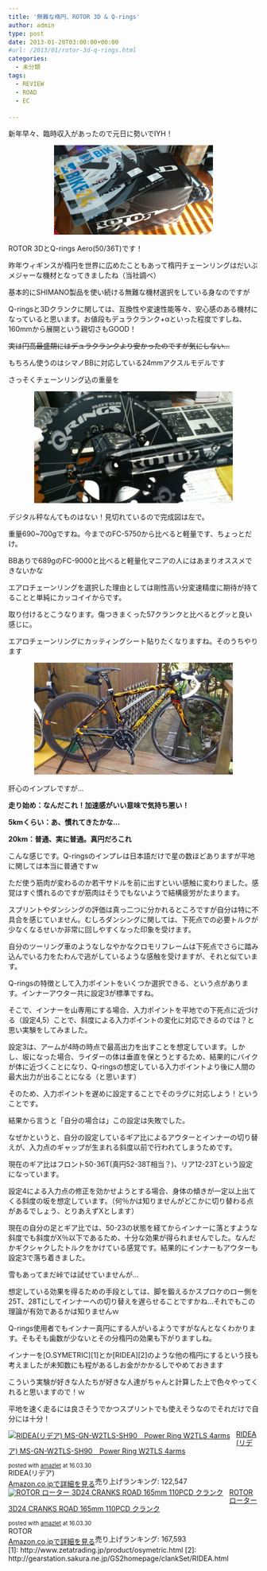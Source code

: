 ```yaml
---
title: '無難な楕円、ROTOR 3D & Q-rings'
author: admin
type: post
date: 2013-01-20T03:00:00+00:00
#url: /2013/01/rotor-3d-q-rings.html
categories:
  - 未分類
tags:
  - REVIEW
  - ROAD
  - EC

---
```

新年早々、臨時収入があったので元日に勢いでIYH！



<div class="separator" style="clear: both; text-align: center;">
  <img border="0" height="180" src="./DSC_1276.jpg" width="320" />
</div>

ROTOR 3DとQ-rings Aero(50/36T)です！

昨年ウィギンスが楕円を世界に広めたこともあって楕円チェーンリングはだいぶメジャーな機材となってきましたね（当社調べ）

基本的にSHIMANO製品を使い続ける無難な機材選択をしている身なのですが

Q-ringsと3Dクランクに関しては、互換性や変速性能等々、安心感のある機材になっていると思います。お値段もデュラクランク+αといった程度ですしね、160mmから展開という親切さもGOOD！

<strike>実は円高最盛期にはデュラクランクより安かったのですが気にしない…</strike>

もちろん使うのはシマノBBに対応している24mmアクスルモデルです

さっそくチェーンリング込の重量を

<div class="separator" style="clear: both; text-align: center;">
  <img border="0" height="225" src="./DSC_1279.jpg" width="400" />
</div>

デジタル秤なんてものはない！見切れているので完成図は左で。

重量690~700gですね。今までのFC-5750から比べると軽量です、ちょっとだけ。

BBありで689gのFC-9000と比べると軽量化マニアの人にはあまりオススメできないかな

エアロチェーンリングを選択した理由としては剛性高い分変速精度に期待が持てることと単純にカッコイイからです。

取り付けるとこうなります。傷つきまくった57クランクと比べるとグッと良い感じに。

エアロチェーンリングにカッティングシート貼りたくなりますね。そのうちやります



<div class="separator" style="clear: both; text-align: center;">
  <img border="0" height="225" src="./DSC_1283.jpg" width="400" />
</div>

肝心のインプレですが…

**走り始め：なんだこれ！加速感がいい意味で気持ち悪い！**

**5kmくらい：あ、慣れてきたかな…**

**20km：普通、実に普通。真円だろこれ**

こんな感じです。Q-ringsのインプレは日本語だけで星の数ほどありますが平地に関しては本当に普通ですｗ

ただ使う筋肉が変わるのか若干サドルを前に出すといい感触に変わりました。感覚はすぐ慣れるのですが筋肉はそうでもないようで結構疲労がたまります。

スプリントやダンシングの評価は真っ二つに分かれるところですが自分は特に不具合を感じていません。むしろダンシングに関しては、下死点での必要トルクが少なくなるせいか非常に回しやすくなった印象を受けます。

自分のツーリング車のようなしなやかなクロモリフレームは下死点でさらに踏み込んでいる力をたわんで逃がしているような感触を受けますが、それと似ています。

Q-ringsの特徴として入力ポイントをいくつか選択できる、という点があります。インナーアウター共に設定3が標準ですね。

そこで、インナーを山専用にする場合、入力ポイントを平地での下死点に近づける（設定4,5）ことで、斜度による入力ポイントの変化に対応できるのでは？と思い実験をしてみました。

設定3は、アームが4時の時点で最高出力を出すことを想定しています。しかし、坂になった場合、ライダーの体は垂直を保とうとするため、結果的にバイクが体に近づくことになり、Q-ringsの想定している入力ポイントより後に人間の最大出力が出ることになる（と思います）

そのため、入力ポイントを遅めに設定することでそのラグに対応しよう！ということです。

結果から言うと「自分の場合は」この設定は失敗でした。

なぜかというと、自分の設定しているギア比によるアウターとインナーの切り替えが、入力点のギャップが生まれる斜度以前で行われてしまうためです。

現在のギア比はフロント50-36T(真円52-38T相当？)、リア12-23Tという設定になっています。

設定4による入力点の修正を効かせようとする場合、身体の傾きが一定以上出てくる斜度の坂を想定しています。（何％かは知りませんがどこかに切り替わる点があるでしょう、とりあえずXとします）

現在の自分の足とギア比では、50-23の状態を経てからインナーに落とすような斜度でも斜度がX％以下であるため、十分な効果が得られませんでした。なんだかギクシャクしたトルクをかけている感覚です。結果的にインナーもアウターも設定3で落ち着きました。

雪もあってまだ峠では試せていませんが…

想定している効果を得るための手段としては、脚を鍛えるかスプロケのロー側を25T、28Tにしてインナーへの切り替えを遅らせることですかね…それでもこの理論が有効であるかは知りませんｗ

Q-rings使用者でもインナー真円にする人がいるようですがなんとなくわかります。そもそも歯数が少ないとその分楕円の効果も下がりますしね。

インナーを[O.SYMETRIC][1]とか[RIDEA][2]のような他の楕円にするという技も考えましたが未知数にも程があるしお金がかかるしでやめておきます

こういう実験が好きな人たちが好きな人達がちゃんと計算した上で色々やってくれると思いますので！ｗ

平地を速く走るには良さそうでかつスプリントでも使えそうなのでそれだけで自分には十分！

<div class="amazlet-box" style="margin-bottom:0px;">
  <div class="amazlet-image" style="float:left;margin:0px 12px 1px 0px;">
    <a href="http://www.amazon.co.jp/exec/obidos/ASIN/B00LSH9PG4/gensobunya-22/ref=nosim/" name="amazletlink" target="_blank"><img src="https://images-fe.ssl-images-amazon.com/images/I/519j3uoCwRL._SL160_.jpg" alt="RIDEA(リデア) MS-GN-W2TLS-SH90　Power Ring W2TLS 4arms" style="border: none;" /></a>
  </div>

  <div class="amazlet-info" style="line-height:120%; margin-bottom: 10px">
    <div class="amazlet-name" style="margin-bottom:10px;line-height:120%">
<a href="http://www.amazon.co.jp/exec/obidos/ASIN/B00LSH9PG4/gensobunya-22/ref=nosim/" name="amazletlink" target="_blank">RIDEA(リデア) MS-GN-W2TLS-SH90　Power Ring W2TLS 4arms</a></p>

<div class="amazlet-powered-date" style="font-size:80%;margin-top:5px;line-height:120%">
  posted with <a href="http://www.amazlet.com/" title="amazlet" target="_blank">amazlet</a> at 16.03.30
</div>


<div class="amazlet-detail">
RIDEA(リデア) <br />売り上げランキング: 122,547


<div class="amazlet-sub-info" style="float: left;">
<div class="amazlet-link" style="margin-top: 5px">
  <a href="http://www.amazon.co.jp/exec/obidos/ASIN/B00LSH9PG4/gensobunya-22/ref=nosim/" name="amazletlink" target="_blank">Amazon.co.jpで詳細を見る</a>
</div>

  </div>

  <div class="amazlet-footer" style="clear: left">
  </div>
</div>

<div class="amazlet-box" style="margin-bottom:0px;">
  <div class="amazlet-image" style="float:left;margin:0px 12px 1px 0px;">
    <a href="http://www.amazon.co.jp/exec/obidos/ASIN/B00SS8YPGG/gensobunya-22/ref=nosim/" name="amazletlink" target="_blank"><img src="https://images-fe.ssl-images-amazon.com/images/I/414hm5g%2BfWL._SL160_.jpg" alt="ROTOR ローター 3D24 CRANKS ROAD 165mm 110PCD クランク" style="border: none;" /></a>
  </div>

  <div class="amazlet-info" style="line-height:120%; margin-bottom: 10px">
    <div class="amazlet-name" style="margin-bottom:10px;line-height:120%">
<a href="http://www.amazon.co.jp/exec/obidos/ASIN/B00SS8YPGG/gensobunya-22/ref=nosim/" name="amazletlink" target="_blank">ROTOR ローター 3D24 CRANKS ROAD 165mm 110PCD クランク</a></p>

<div class="amazlet-powered-date" style="font-size:80%;margin-top:5px;line-height:120%">
  posted with <a href="http://www.amazlet.com/" title="amazlet" target="_blank">amazlet</a> at 16.03.30
</div>


<div class="amazlet-detail">
ROTOR <br />売り上げランキング: 167,593


<div class="amazlet-sub-info" style="float: left;">
<div class="amazlet-link" style="margin-top: 5px">
  <a href="http://www.amazon.co.jp/exec/obidos/ASIN/B00SS8YPGG/gensobunya-22/ref=nosim/" name="amazletlink" target="_blank">Amazon.co.jpで詳細を見る</a>
</div>

  </div>

  <div class="amazlet-footer" style="clear: left">
  </div>
</div>
 [1]: http://www.zetatrading.jp/product/osymetric.html
 [2]: http://gearstation.sakura.ne.jp/GS2homepage/clankSet/RIDEA.html